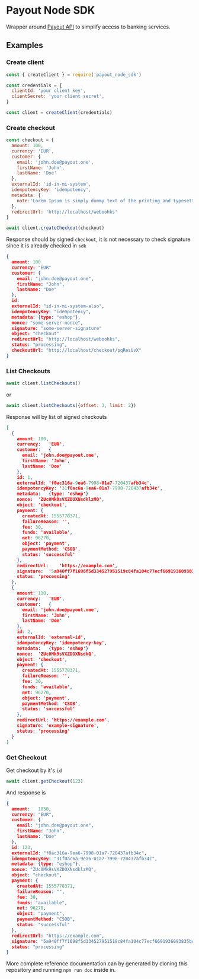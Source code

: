 # Payout Node SDK

Wrapper around [Payout API](https://postman.payout.one/) to simplify 
access to banking services.

## Examples

### Create client

```js
const { createClient } = require('payout_node_sdk')

const credentials = {
  clientId: 'your client key',
  clientSecret: 'your client secret',
}

const client = createClient(credentials)
```

### Create checkout

```js
const checkout = {
  amount: 100,
  currency: 'EUR',
  customer: {
    email: 'john.doe@payout.one',
    firstName: 'John',
    lastName: 'Doe'
  },
  externalId: 'id-in-mi-system',
  idempotencyKey: 'idempotency',
  metadata: {
    note:'Lorem Ipsum is simply dummy text of the printing and typesetting industry. Lorem Ipsum has been.'
  },
  redirectUrl: 'http://localhost/weboohks'
}

await client.createCheckout(checkout)
```
Response should by signed `checkout`, it is not necessary to check signature
since it is already checked in `sdk`
```json
{
  amount: 100
  currency: "EUR"
  customer: {
    email: "john.doe@payout.one",
    firstName: "John",
    lastName: "Doe"
  },
  id: 
  externalId: "id-in-mi-system-also",
  idempotencyKey: "idempotency",
  metadata: {type: "eshop"},
  nonce: "some-server-nonce",
  signature: "some-server-signature"
  object: "checkout"
  redirectUrl: "http://localhost/weboohks",
  status: "processing",
  checkoutUrl: "http://localhost/checkout/pqResUvX"
}
```

### List Checkouts
```js
await client.listCheckouts()
```
or
```js
await client.listCheckouts({offset: 3, limit: 2})
```
Response will by list of signed checkouts
```json
[
  {
    amount:	100,
    currency:	'EUR',
    customer:	{
      email: 'john.doe@payout.one',
      firstName: 'John',
      lastName: 'Doe'
    },
    id:	1,
    externalId:	'f0ac316a-9ea6-7998-01a7-720437afb34c',
    idempotencyKey:	'31f0ac6a-9ea6-01a7-7998-720437afb34c',
    metadata:	{type: 'eshop'}
    nonce:	'ZUc0Mk9sVXZDOXNsdklzMQ',
    object:	'checkout',
    payment: {
      createdAt: 1555778371,
      failureReason: '',
      fee: 30,
      funds: 'available',
      net: 96270,
      object: 'payment',
      paymentMethod: 'CSOB',
      status: 'successful'
    },
    redirectUrl:	'https://example.com',
    signature:	'5a940ff7f1698f5d334527951519c84fa104c77ecf6691936093835bcac14d52',
    status:	'processing'
  },
  {
    amount:	110,
    currency:	'EUR',
    customer:	{
      email: 'john.doe@payout.one',
      firstName: 'John',
      lastName: 'Doe'
    },
    id:	2,
    externalId:	'external-id',
    idempotencyKey:	'idempotency-key',
    metadata:	{type: 'eshop'}
    nonce:	'ZUc0Mk9sVXZDOXNsdkQ',
    object:	'checkout',
    payment: {
      createdAt: 1555778371,
      failureReason: '',
      fee: 30,
      funds: 'available',
      net: 96270,
      object: 'payment',
      paymentMethod: 'CSOB',
      status: 'successful'
    },
    redirectUrl: 'https://example.com',
    signature: 'example-signature',
    status:	'processing'
  }
]
```

### Get Checkout
Get checkout by it's `id`
```js
await client.getCheckout(123)
```
And response is
```json
{
  amount:	1050,
  currency:	"EUR",
  customer:	{
    email: "john.doe@payout.one",
    firstName: "John",
    lastName: "Doe"
  },
  id: 123,
  externalId: "f0ac316a-9ea6-7998-01a7-720437afb34c",
  idempotencyKey: "31f0ac6a-9ea6-01a7-7998-720437afb34c",
  metadata:	{type: "eshop"},
  nonce: "ZUc0Mk9sVXZDOXNsdklzMQ",
  object: "checkout",
  payment: {
    createdAt: 1555778371,
    failureReason: "",
    fee: 30,
    funds: "available",
    net: 96270,
    object: "payment",
    paymentMethod: "CSOB",
    status: "successful"
  },
  redirectUrl: "https://example.com",
  signature: "5a940ff7f1698f5d334527951519c84fa104c77ecf6691936093835bcac14d52",
  status: "processing"
}
```

More complete reference documentation can by generated by cloning this repository and running `npm run doc`
inside in.
